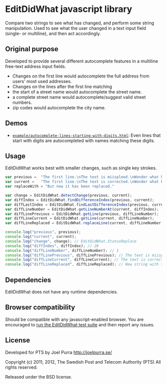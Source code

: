 # EditDidWhat javascript library
Compare two strings to see what has changed, and perform some string manipulation. Used to see what the user changed in a text input field (single- or multiline), and then act accordingly.

## Original purpose
Developed to provide several different autocomplete features in a multiline free-text address input fields.

* Changes on the first line would autocomplete the full address from users' most used addresses.
* Changes on the lines after the first line matching
 * the start of a street name would autocomplete the street name.
 * a complete street name would autocomplete/suggest valid street numbers.
 * zip codes would autocomplete the city name.

## Demos
* [`example/autocomplete-lines-starting-with-digits.html`](http://joelpurra.github.com/editdidwhat/example/autocomplete-lines-starting-with-digits.html): Even lines that start with digits are autocompleted with names matching these digits.

## Usage
EditDidWhat works best with smaller changes, such as single key strokes.

```javascript
var previous =	"The first line.\nThe text is miispleed.\nWonder what has changed?"
var current =	"The first line.\nThe text is corrected.\nWonder what has changed?"
var replaceWith = "But now it has been replaced."

var change = EditDidWhat.detectChange(previous, current);
var diffIndex = EditDidWhat.findDifferenceIndex(previous, current);
var diffLastIndex = EditDidWhat.findLastDifferenceIndex(previous, current);
var diffLineNumber = EditDidWhat.getLineNumberAt(current, diffIndex);
var diffLinePrevious = EditDidWhat.getLine(previous, diffLineNumber);
var diffLineCurrent = EditDidWhat.getLine(current, diffLineNumber);
var diffLineReplaced = EditDidWhat.replaceLine(current, diffLineNumber, replaceWith);

console.log("previous", previous);
console.log("current", current);
console.log("change", change); // EditDidWhat.StatusReplace
console.log("diffIndex", diffIndex); // 28
console.log("diffLineNumber", diffLineNumber); // 1
console.log("diffLinePrevious", diffLinePrevious); // The text is miispleed.
console.log("diffLineCurrent", diffLineCurrent); // The text is corrected.
console.log("diffLineReplaced", diffLineReplaced); // New string with the corrected line replaced.
```
## Dependencies
EditDidWhat does not have any runtime dependencies.

## Browser compatibility
Should be compatible with any javascript-enabled browser. You are encouraged to [run the EditDidWhat test suite](http://joelpurra.github.com/editdidwhat/test/) and then report any issues.

## License
Developed for PTS by Joel Purra <http://joelpurra.se/>

Copyright (c) 2011, 2012, The Swedish Post and Telecom Authority (PTS)
All rights reserved.

Released under the BSD license.
